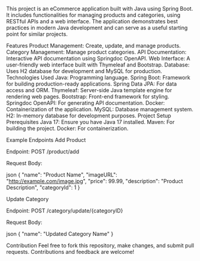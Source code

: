 This project is an eCommerce application built with Java using Spring Boot. It includes functionalities for managing products and categories, using RESTful APIs and a web interface. The application demonstrates best practices in modern Java development and can serve as a useful starting point for similar projects.

Features
Product Management: Create, update, and manage products.
Category Management: Manage product categories.
API Documentation: Interactive API documentation using Springdoc OpenAPI.
Web Interface: A user-friendly web interface built with Thymeleaf and Bootstrap.
Database: Uses H2 database for development and MySQL for production.
Technologies Used
Java: Programming language.
Spring Boot: Framework for building production-ready applications.
Spring Data JPA: For data access and ORM.
Thymeleaf: Server-side Java template engine for rendering web pages.
Bootstrap: Front-end framework for styling.
Springdoc OpenAPI: For generating API documentation.
Docker: Containerization of the application.
MySQL: Database management system.
H2: In-memory database for development purposes.
Project Setup
Prerequisites
Java 17: Ensure you have Java 17 installed.
Maven: For building the project.
Docker: For containerization.

Example Endpoints
Add Product

Endpoint: POST /product/add

Request Body:

json
{
    "name": "Product Name",
    "imageURL": "http://example.com/image.jpg",
    "price": 99.99,
    "description": "Product Description",
    "categoryId": 1
}

Update Category

Endpoint: POST /category/update/{categoryID}

Request Body:

json
{
    "name": "Updated Category Name"
}

Contribution
Feel free to fork this repository, make changes, and submit pull requests. Contributions and feedback are welcome!
